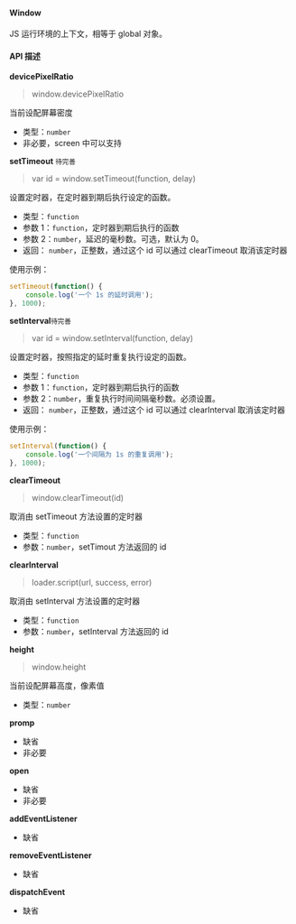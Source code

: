 #### Window

JS 运行环境的上下文，相等于 global 对象。



#### API 描述



**devicePixelRatio**

> window.devicePixelRatio

当前设配屏幕密度

- 类型：`number`
- 非必要，screen 中可以支持



**setTimeout** `待完善`

> var id = window.setTimeout(function, delay)

设置定时器，在定时器到期后执行设定的函数。

- 类型：`function`
- 参数 1：`function`，定时器到期后执行的函数
- 参数 2：`number`，延迟的毫秒数。可选，默认为 0。
- 返回： `number`，正整数，通过这个 id 可以通过 clearTimeout 取消该定时器

使用示例：

```js
setTimeout(function() {
    console.log('一个 1s 的延时调用');
}, 1000);
```



**setInterval**`待完善`

> var id = window.setInterval(function, delay)

设置定时器，按照指定的延时重复执行设定的函数。

- 类型：`function`
- 参数 1：`function`，定时器到期后执行的函数
- 参数 2：`number`，重复执行时间间隔毫秒数。必须设置。
- 返回： `number`，正整数，通过这个 id 可以通过 clearInterval 取消该定时器

使用示例：

```js
setInterval(function() {
    console.log('一个间隔为 1s 的重复调用');
}, 1000);
```



**clearTimeout**

> window.clearTimeout(id)

取消由 setTimeout 方法设置的定时器

- 类型：`function`
- 参数：`number`，setTimout 方法返回的 id



**clearInterval**

> loader.script(url, success, error)

取消由 setInterval 方法设置的定时器

- 类型：`function`
- 参数：`number`，setInterval 方法返回的 id



**height**

> window.height

当前设配屏幕高度，像素值

- 类型：`number`



**promp**

- 缺省
- 非必要



**open**

- 缺省
- 非必要



**addEventListener**

- 缺省



**removeEventListener**

- 缺省



**dispatchEvent**

- 缺省

